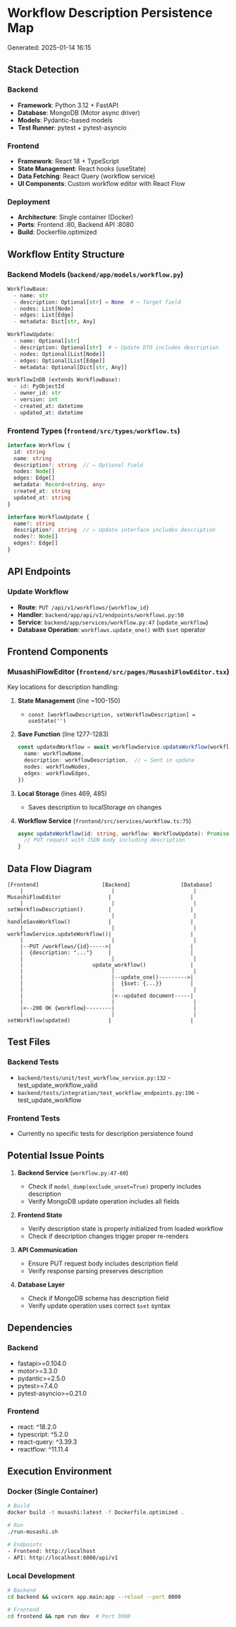 # Workflow Description Persistence Map

Generated: 2025-01-14 16:15

## Stack Detection

### Backend
- **Framework**: Python 3.12 + FastAPI
- **Database**: MongoDB (Motor async driver)
- **Models**: Pydantic-based models
- **Test Runner**: pytest + pytest-asyncio

### Frontend
- **Framework**: React 18 + TypeScript
- **State Management**: React hooks (useState)
- **Data Fetching**: React Query (workflow service)
- **UI Components**: Custom workflow editor with React Flow

### Deployment
- **Architecture**: Single container (Docker)
- **Ports**: Frontend :80, Backend API :8080
- **Build**: Dockerfile.optimized

## Workflow Entity Structure

### Backend Models (`backend/app/models/workflow.py`)

```python
WorkflowBase:
  - name: str
  - description: Optional[str] = None  # ← Target field
  - nodes: List[Node]
  - edges: List[Edge]
  - metadata: Dict[str, Any]

WorkflowUpdate:
  - name: Optional[str]
  - description: Optional[str]  # ← Update DTO includes description
  - nodes: Optional[List[Node]]
  - edges: Optional[List[Edge]]
  - metadata: Optional[Dict[str, Any]]

WorkflowInDB (extends WorkflowBase):
  - id: PyObjectId
  - owner_id: str
  - version: int
  - created_at: datetime
  - updated_at: datetime
```

### Frontend Types (`frontend/src/types/workflow.ts`)

```typescript
interface Workflow {
  id: string
  name: string
  description?: string  // ← Optional field
  nodes: Node[]
  edges: Edge[]
  metadata: Record<string, any>
  created_at: string
  updated_at: string
}

interface WorkflowUpdate {
  name?: string
  description?: string  // ← Update interface includes description
  nodes?: Node[]
  edges?: Edge[]
}
```

## API Endpoints

### Update Workflow
- **Route**: `PUT /api/v1/workflows/{workflow_id}`
- **Handler**: `backend/app/api/v1/endpoints/workflows.py:50`
- **Service**: `backend/app/services/workflow.py:47` (`update_workflow`)
- **Database Operation**: `workflows.update_one()` with `$set` operator

## Frontend Components

### MusashiFlowEditor (`frontend/src/pages/MusashiFlowEditor.tsx`)

Key locations for description handling:

1. **State Management** (line ~100-150)
   - `const [workflowDescription, setWorkflowDescription] = useState('')`
   
2. **Save Function** (line 1277-1283)
   ```typescript
   const updatedWorkflow = await workflowService.updateWorkflow(workflow.id, {
     name: workflowName,
     description: workflowDescription,  // ← Sent in update
     nodes: workflowNodes,
     edges: workflowEdges,
   })
   ```

3. **Local Storage** (lines 469, 485)
   - Saves description to localStorage on changes
   
4. **Workflow Service** (`frontend/src/services/workflow.ts:75`)
   ```typescript
   async updateWorkflow(id: string, workflow: WorkflowUpdate): Promise<Workflow> {
     // PUT request with JSON body including description
   }
   ```

## Data Flow Diagram

```
[Frontend]                    [Backend]                [Database]
    |                            |                         |
MusashiFlowEditor               |                         |
    |                            |                         |
setWorkflowDescription()        |                         |
    |                            |                         |
handleSaveWorkflow()            |                         |
    |                            |                         |
workflowService.updateWorkflow()|                         |
    |                            |                         |
    |--PUT /workflows/{id}----->|                         |
    |  {description: "..."}     |                         |
    |                            |                         |
    |                      update_workflow()              |
    |                            |                         |
    |                            |--update_one()--------->|
    |                            |  {$set: {...}}         |
    |                            |                         |
    |                            |<--updated document-----|
    |                            |                         |
    |<--200 OK {workflow}--------|                         |
    |                            |                         |
setWorkflow(updated)            |                         |
```

## Test Files

### Backend Tests
- `backend/tests/unit/test_workflow_service.py:132` - test_update_workflow_valid
- `backend/tests/integration/test_workflow_endpoints.py:196` - test_update_workflow

### Frontend Tests  
- Currently no specific tests for description persistence found

## Potential Issue Points

1. **Backend Service** (`workflow.py:47-60`)
   - Check if `model_dump(exclude_unset=True)` properly includes description
   - Verify MongoDB update operation includes all fields

2. **Frontend State**
   - Verify description state is properly initialized from loaded workflow
   - Check if description changes trigger proper re-renders

3. **API Communication**
   - Ensure PUT request body includes description field
   - Verify response parsing preserves description

4. **Database Layer**
   - Check if MongoDB schema has description field
   - Verify update operation uses correct `$set` syntax

## Dependencies

### Backend
- fastapi>=0.104.0
- motor>=3.3.0
- pydantic>=2.5.0
- pytest>=7.4.0
- pytest-asyncio>=0.21.0

### Frontend
- react: ^18.2.0
- typescript: ^5.2.0
- react-query: ^3.39.3
- reactflow: ^11.11.4

## Execution Environment

### Docker (Single Container)
```bash
# Build
docker build -t musashi:latest -f Dockerfile.optimized .

# Run
./run-musashi.sh

# Endpoints
- Frontend: http://localhost
- API: http://localhost:8080/api/v1
```

### Local Development
```bash
# Backend
cd backend && uvicorn app.main:app --reload --port 8000

# Frontend
cd frontend && npm run dev  # Port 3000
```